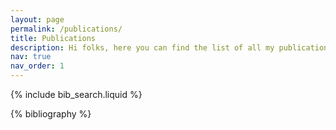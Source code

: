 ```yaml
---
layout: page
permalink: /publications/
title: Publications
description: Hi folks, here you can find the list of all my publications. For any questions or collaborations contact me at lcarpentieri@unisa.it.
nav: true
nav_order: 1
---
```


<!-- _pages/publications.md -->

<!-- Bibsearch Feature -->

{% include bib_search.liquid %}

<div class="publications">

{% bibliography %}

</div>
